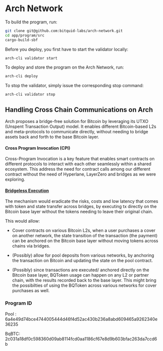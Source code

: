 # Arch Network

To build the program, run:

```bash
git clone git@github.com:bitquid-labs/arch-network.git
cd app/program/src
cargo-build-sbf
```

Before you deploy, you first have to start the validator locally:

```bash
arch-cli validator start
```

To deploy and store the program on the Arch Network, run:

```bash
arch-cli deploy
```

To stop the validator, simply issue the corresponding stop command:

```bash
arch-cli validator stop
```

## Handling Cross Chain Communications on Arch

Arch proposes a bridge-free solution for Bitcoin by leveraging its UTXO (Unspent Transaction Output) model. It enables different Bitcoin-based L2s and meta-protocols to communicate directly, without needing to bridge assets back and forth to the base Bitcoin layer.

#### Cross Program Invocation (CPI)

Cross-Program Invocation is a key feature that enables smart contracts on different protocols to interact with each other seamlessly within a shared ecosystem.
This address the need for contract calls among our different contract without the need of Hyperlane, LayerZero and bridges as we were exploring.

#### [Bridgeless Execution](https://arch-network.gitbook.io/arch-documentation/fundamentals/introducing-arch/bridgeless-execution)

The mechanism would eradicate the risks, costs and low latency that comes with token and state transfer across bridges, by executing tx directly on the Bitcoin base layer without the tokens needing to leave their original chain.

This would allow:

- Cover contracts on various Bitcoin L2s, when a user purchases a cover on another network, the state transition of the transaction (the payment) can be anchored on the Bitcoin base layer without moving tokens across chains via bridges.

- (Possibly) allow for pool deposits from various networks, by anchoring the transaction on Bitcoin and updating the state on the pool contract.

- (Possibly) since transactions are executed/ anchored directly on the Bitcoin base layer, BQToken usage can happen on any L2 or partner chain, with the results recorded back to the base layer. This might bring the possibilties of using the BQToken across various networks for cover purchases as well.

### Program ID

Pool : 6a4e49d74bce4744005444d46f4d52ac430b236a8abd609465a9262340e36235

BqBTC: 2c031a18df0c598360d09ab8114fcd0aa1186cf67e8d9b603bfac263da7ccd6b
